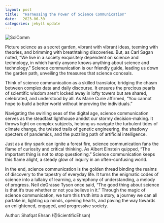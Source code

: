```yaml
---
layout: post
title:  "Harnessing the Power of Science Communication"
date:   2023-06-30
categories: jekyll update
---
```

![SciComm](/SciComm.jpg)

Picture science as a secret garden, vibrant with vibrant ideas, teeming with theories, and brimming with breathtaking discoveries. But, as Carl Sagan noted, “We live in a society exquisitely dependent on science and technology, in which hardly anyone knows anything about science and technology.” Science communication is our friendly guide, leading us down the garden path, unveiling the treasures that science conceals. 

Think of science communication as a skilled translator, bridging the chasm between complex data and daily discourse. It ensures the precious pearls of scientific wisdom aren’t locked away in lofty towers but are shared, celebrated, and understood by all. As Marie Curie affirmed, “You cannot hope to build a better world without improving the individuals.” 

Navigating the swirling seas of the digital age, science communication serves as the steadfast lighthouse amidst our stormy decision-making. It throws light on complex subjects, helping us navigate the turbulent tides of climate change, the twisted trails of genetic engineering, the shadowy specters of pandemics, and the puzzling path of artificial intelligence. 

Just as a tiny spark can ignite a forest fire, science communication fans the flame of curiosity and critical thinking. As Albert Einstein quipped, “The important thing is not to stop questioning.” Science communication keeps this flame alight, a steady glow of inquiry in an often-confusing world. 

In the end, science communication is the golden thread binding the realms of discovery to the tapestry of everyday life. It turns the enigmatic codes of science into a lullaby of learning, a symphony of understanding, a melody of progress. Neil deGrasse Tyson once said, “The good thing about science is that it’s true whether or not you believe in it.” Through the magic of science communication, we turn this truth into a story, a journey we can all partake in, lighting up minds, opening hearts, and paving the way towards an enlightened, engaged, and progressive society. 

Author: Shafqat Ehsan (@ScientificEhsan) 
